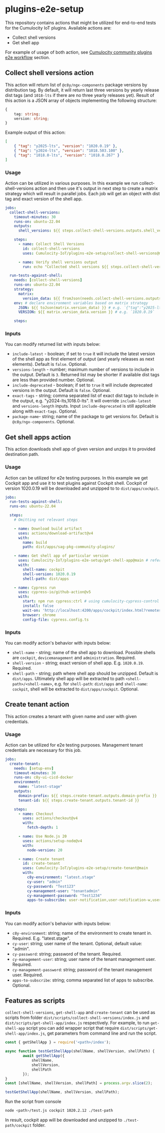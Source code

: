# plugins-e2e-setup

This repository contains actions that might be utilized for end-to-end tests for the Cumulocity IoT plugins.
Available actions are:

- Collect shell versions
- Get shell app

For example of usage of both action, see [Cumulocity community plugins e2e workflow](https://github.com/SoftwareAG/cumulocity-community-plugins/blob/main/.github/workflows/test-plugins-against-cockpit.yml) section.

## Collect shell versions action

This action will return list of `@c8y/ngx-components` package versions by distribution tag.
By default, it will return last three versions by yearly release dist tags (and `1018-lts` if there are no three yearly releases yet).
Result of this action is a JSON array of objects implementing the following structure:

```ts
{
	tag: string;
	version: string;
}
```

Example output of this action:

```json
[
	{ "tag": "y2025-lts", "version": "1020.0.19" },
	{ "tag": "y2024-lts", "version": "1018.503.100" },
	{ "tag": "1018.0-lts", "version": "1018.0.267" }
]
```

### Usage

Action can be utilized in various purposes.
In this example we run collect-shell-versions action and then use it's output in next step to create a matrix strategy which will result in parallel jobs.
Each job will get an object with dist tag and exact version of the shell app.

```yaml
jobs:
  collect-shell-versions:
    timeout-minutes: 30
    runs-on: ubuntu-22.04
    outputs:
      shell_versions: ${{ steps.collect-shell-versions.outputs.shell_versions }} # declare output variable

    steps:
      - name: Collect Shell Versions
        id: collect-shell-versions
        uses: Cumulocity-IoT/plugins-e2e-setup/collect-shell-versions@main # reference to collect-shell-versions action

      - name: Verify shell versions output
        run: echo "Collected shell versions ${{ steps.collect-shell-versions.outputs.shell_versions }}" # e.g. `echo "Collected shell versions [{"tag":"y2025-lts","version":"1020.0.19"},{"tag":"y2024-lts","version":"1018.503.100"},{"tag":"1018.0-lts","version":"1018.0.267"}]"`

  run-tests-against-shell:
    needs: [collect-shell-versions]
    runs-on: ubuntu-22.04
    strategy:
      matrix:
        version_data: ${{ fromJson(needs.collect-shell-versions.outputs.shell_versions) }} # create matrix strategy based on collect-shell-versions output
    env: # declare environment variables based on matrix strategy
      JSON: ${{ toJson(matrix.version_data) }} # e.g. `{"tag":"y2025-lts","version":"1020.0.19"}`
      VERSION: ${{ matrix.version_data.version }} # e.g. `1020.0.19`

    steps:
```

### Inputs

You can modify returned list with inputs below:

- `include-latest` - boolean; if set to `true` it will include the latest version of the shell app as first element of output (and yearly releases as next elements). Default is `false`. Optional.
- `versions-length` - number; maximum number of versions to include in the output. Default is `3`. Returned list may be shorter if available dist tags are less than provided number. Optional.
- `include-deprecated` - boolean; if set to `true` it will include deprecated versions in the output. Default is `false`. Optional.
- `exact-tags` - string; comma separated list of exact dist tags to include in the output, e.g. "y2024-lts,1018.0-lts". It will override `include-latest` and `versions-length` inputs. Input `include-deprecated` is still applicable along with `exact-tags`. Optional.
- `package-name`- string; name of the package to get versions for. Default is `@c8y/ngx-components`. Optional.

## Get shell apps action

This action downloads shell app of given version and unzips it to provided destination path.

### Usage

Action can be utilized for e2e testing purposes. In this example we get Cockpit app and use it to test plugins against Cockpit shell.
Cockpit of version 1020.0.19 will be downloaded and unzipped to to `dist/apps/cockpit`.

```yaml
jobs:
  run-tests-against-shell:
  runs-on: ubuntu-22.04

  steps:
    # Omitting not relevant steps

    - name: Download build artifact
      uses: actions/download-artifact@v4
      with:
        name: build
        path: dist/apps/sag-pkg-community-plugins/

    - name: Get shell app of particular version
      uses: Cumulocity-IoT/plugins-e2e-setup/get-shell-app@main # reference to get-shell-app action
      with:
        shell-name: cockpit
        shell-version: 1020.0.19
        shell-path: dist/apps

    - name: Cypress run
      uses: cypress-io/github-action@v5
      with:
        start: npm run cypress:ctrl # using cumulocity-cypress-control package to host dist folder
        install: false
        wait-on: 'http://localhost:4200/apps/cockpit/index.html?remotes=%7B"sag-pkg-community-plugins"%3A%5B"ExampleWidgetPluginModule"%2C"DatapointsGraphWidgetModule"%5D%7D#'
        browser: chrome
        config-file: cypress.config.ts
```

### Inputs

You can modify action's behavior with inputs below:

- `shell-name` - string; name of the shell app to download. Possible shells are `cockpit`, `devicemanagement` and `administration`. Required.
- `shell-version` - string; exact version of shell app. E.g. `1020.0.19`. Required.
- `shell-path` - string; path where shell app should be unzipped. Default is `dist/apps`. Ultimately shell app will be extracted to path `<shell-path>/<shell-name>`, e.g. for `shell-path`: `dist/apps` and `shell-name`: `cockpit`, shell will be extracted to `dist/apps/cockpit`. Optional.

## Create tenant action

This action creates a tenant with given name and user with given credentials.

### Usage

Action can be utilized for e2e testing purposes. Management tenant credentials are necessary for this job.

```yaml
jobs:
  create-tenant:
    needs: [setup-env]
    timeout-minutes: 30
    runs-on: c8y-ui-cicd-docker
    environment:
      name: "latest-stage"
    outputs:
      domain-prefix: ${{ steps.create-tenant.outputs.domain-prefix }}
      tenant-id: ${{ steps.create-tenant.outputs.tenant-id }}

    steps:
      - name: Checkout
        uses: actions/checkout@v4
        with:
          fetch-depth: 1

      - name: Use Node.js 20
        uses: actions/setup-node@v4
        with:
          node-version: 20

      - name: Create tenant
        id: create-tenant
        uses: Cumulocity-IoT/plugins-e2e-setup/create-tenant@main
        with:
          c8y-environment: "latest.stage"
          cy-user: "admin"
          cy-password: "Test123"
          cy-management-user: "tenantadmin"
          cy-management-password: "Test1234"
          apps-to-subscribe: user-notification,user-notification-w,user-notification-ui-plugin
```

### Inputs

You can modify action's behavior with inputs below:

- `c8y-environment`: string; name of the environment to create tenant in. Required. E.g. "latest.stage".
- `cy-user`: string; user name of the tenant. Optional, default value: "admin".
- `cy-password`: string; password of the tenant. Required.
- `cy-management-user`: string; user name of the tenant management user. Required.
- `cy-management-password`: string; password of the tenant management user. Required.
- `apps-to-subscribe`: string; comma separated list of apps to subscribe. Optional. 

## Features as scripts

`collect-shell-versions`, `get-shell-app` and `create-tenant` can be used as scripts from folder `dist/scripts/collect-shell-versions/index.js` and `dist/scripts/get-shell-app/index.js` respectively.
For example, to run `get-shell-app` script you can add wrapper script that require `dist/scripts/get-shell-app/index.js`, get parameters from command line and run the script.

```test.js
const { getShellApp } = require('<path>/index');

async function testGetShellApp(shellName, shellVersion, shellPath) {
        await getShellApp({
            shellName,
            shellVersion,
            shellPath
        });
}
const [shellName, shellVersion, shellPath] = process.argv.slice(2);

testGetShellApp(shellName, shellVersion, shellPath);
```

Run the script from console

```bash
node <path>/test.js cockpit 1020.2.12 ./test-path
```

In result, cockpit app will be downloaded and unzipped to `./test-path/cockpit` folder.
